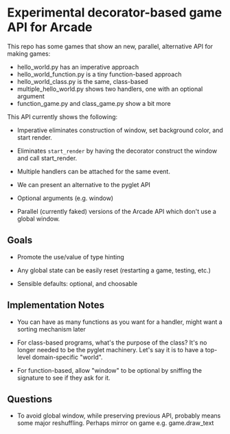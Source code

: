 # Experimental decorator-based game API for Arcade

This repo has some games that show an new, parallel, alternative 
API for making games:

* hello_world.py has an imperative approach
* hello_world_function.py is a tiny function-based approach
* hello_world_class.py is the same, class-based
* multiple_hello_world.py shows two handlers, one with an optional 
argument
* function_game.py and class_game.py show a bit more

This API currently shows the following:

* Imperative eliminates construction of window, set background 
color, and start render.

* Eliminates `start_render` by having the decorator construct 
the window and call start_render.

* Multiple handlers can be attached for the same event.

* We can present an alternative to the pyglet API

* Optional arguments (e.g. window)

* Parallel (currently faked) versions of the Arcade API which 
don't use a global window.

## Goals

* Promote the use/value of type hinting

* Any global state can be easily reset (restarting a game, 
testing, etc.)
  
* Sensible defaults: optional, and choosable

## Implementation Notes

* You can have as many functions as you want for a handler, 
might want a sorting mechanism later

* For class-based programs, what's the purpose of the class? 
It's no longer needed to be the pyglet machinery. Let's say 
it is to have a top-level domain-specific "world".

* For function-based, allow "window" to be optional by 
sniffing the signature to see if they ask for it.

## Questions

* To avoid global window, while preserving previous API, 
probably means some major reshuffling. Perhaps mirror on 
game e.g. game.draw_text
  
